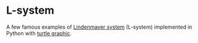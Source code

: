 # L-system
A few famous examples of [Lindenmayer system](https://en.wikipedia.org/wiki/L-system) (L-system) implemented in Python with [turtle graphic](https://en.wikipedia.org/wiki/Turtle_graphics).
